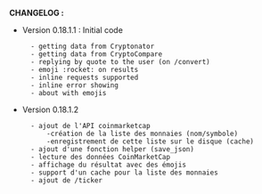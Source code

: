**CHANGELOG :**

+ Version 0.18.1.1 : Initial code

        - getting data from Cryptonator
        - getting data from CryptoCompare
        - replying by quote to the user (on /convert)
        - emoji :rocket: on results
        - inline requests supported
        - inline error showing
        - about with emojis

+ Version 0.18.1.2

        - ajout de l'API coinmarketcap
            -création de la liste des monnaies (nom/symbole)
            -enregistrement de cette liste sur le disque (cache)
        - ajout d'une fonction helper (save_json)
        - lecture des données CoinMarketCap
        - affichage du résultat avec des émojis
        - support d'un cache pour la liste des monnaies
        - ajout de /ticker
